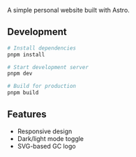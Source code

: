 A simple personal website built with Astro.

## Development

```bash
# Install dependencies
pnpm install

# Start development server
pnpm dev

# Build for production
pnpm build
```

## Features

- Responsive design
- Dark/light mode toggle
- SVG-based GC logo